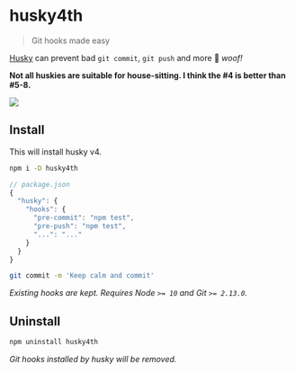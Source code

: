 # husky4th

> Git hooks made easy

[Husky](https://github.com/typicode/husky/tree/v4.3.8) can prevent bad `git commit`, `git push` and more 🐶 _woof!_

**Not all huskies are suitable for house-sitting. I think the #4 is better than #5-8.**

![](https://images.dog.ceo/breeds/husky/husky.jpeg)

## Install

This will install husky v4.

```sh
npm i -D husky4th
```

```js
// package.json
{
  "husky": {
    "hooks": {
      "pre-commit": "npm test",
      "pre-push": "npm test",
      "...": "..."
    }
  }
}
```

```sh
git commit -m 'Keep calm and commit'
```

_Existing hooks are kept. Requires Node `>= 10` and Git `>= 2.13.0`._

## Uninstall

```sh
npm uninstall husky4th
```

_Git hooks installed by husky will be removed._
